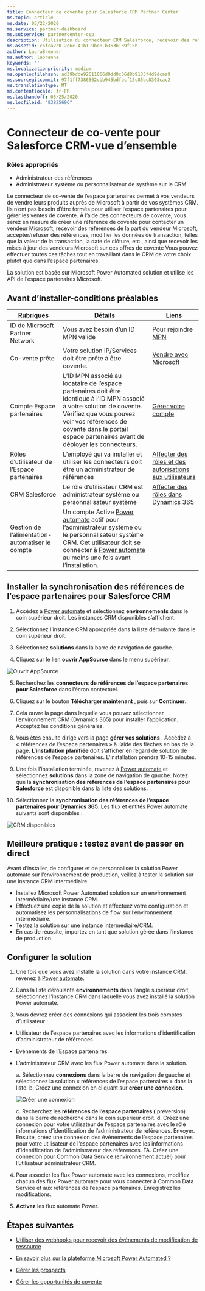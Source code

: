 ```yaml
---
title: Connecteur de covente pour Salesforce CRM Partner Center
ms.topic: article
ms.date: 05/22/2020
ms.service: partner-dashboard
ms.subservice: partnercenter-csp
description: Utilisation du connecteur CRM Salesforce, recevoir des références de Microsoft
ms.assetid: c6fca2c0-2e6c-41b1-9be8-b363b139f15b
author: LauraBrenner
ms.author: labrenne
keywords: ''
ms.localizationpriority: medium
ms.openlocfilehash: ad39bdde92611066d0dd0c56d8b9133f4d9dcaa9
ms.sourcegitcommit: 97f1ff7386562cbb945bdfbcf15c85bc8303cac2
ms.translationtype: MT
ms.contentlocale: fr-FR
ms.lasthandoff: 05/25/2020
ms.locfileid: "83825696"
---
```

# <a name="co-sell-connector-for-salesforce-crm---overview"></a>Connecteur de co-vente pour Salesforce CRM-vue d’ensemble

### <a name="appropriate-roles"></a>Rôles appropriés

- Administrateur des références
- Administrateur système ou personnalisateur de système sur le CRM

Le connecteur de co-vente de l’espace partenaires permet à vos vendeurs de vendre leurs produits auprès de Microsoft à partir de vos systèmes CRM. Ils n’ont pas besoin d’être formés pour utiliser l’espace partenaires pour gérer les ventes de covente. À l’aide des connecteurs de covente, vous serez en mesure de créer une référence de covente pour contacter un vendeur Microsoft, recevoir des références de la part du vendeur Microsoft, accepter/refuser des références, modifier les données de transaction, telles que la valeur de la transaction, la date de clôture, etc., ainsi que recevoir les mises à jour des vendeurs Microsoft sur ces offres de covente Vous pouvez effectuer toutes ces tâches tout en travaillant dans le CRM de votre choix plutôt que dans l’espace partenaires. 

La solution est basée sur Microsoft Power Automated solution et utilise les API de l’espace partenaires Microsoft.


## <a name="before-you-install---pre-requisites"></a>Avant d’installer-conditions préalables

|**Rubriques**   |**Détails**   |**Liens**   |
|--------------|--------------------|------|
|ID de Microsoft Partner Network |Vous avez besoin d’un ID MPN valide|Pour rejoindre [MPN](https://partner.microsoft.com/)|
|Co-vente prête|Votre solution IP/Services doit être prête à être covente.|[Vendre avec Microsoft](https://partner.microsoft.com/membership/sell-with-microsoft)| 
|Compte Espace partenaires|L’ID MPN associé au locataire de l’espace partenaires doit être identique à l’ID MPN associé à votre solution de covente. Vérifiez que vous pouvez voir vos références de covente dans le portail espace partenaires avant de déployer les connecteurs.|[Gérer votre compte](create-user-accounts-and-set-permissions.md)|
|Rôles d’utilisateur de l’Espace partenaires|L’employé qui va installer et utiliser les connecteurs doit être un administrateur de références|[Affecter des rôles et des autorisations aux utilisateurs](create-user-accounts-and-set-permissions.md)|
|CRM Salesforce|Le rôle d’utilisateur CRM est administrateur système ou personnalisateur système|[Affecter des rôles dans Dynamics 365](https://docs.microsoft.com/dynamics365/customerengagement/on-premises/customize/privileges-required-customization)|
|Gestion de l’alimentation-automatiser le compte|Un compte Active [Power automate](https://flow.microsoft.com) actif pour l’administrateur système ou le personnalisateur système CRM. Cet utilisateur doit se connecter à [Power automate](https://flow.microsoft.com) au moins une fois avant l’installation.|

## <a name="install-partner-center-referrals-synchronization-for-salesforce-crm"></a>Installer la synchronisation des références de l’espace partenaires pour Salesforce CRM

1. Accédez à [Power automate](https://flow.microsoft.com) et sélectionnez **environnements** dans le coin supérieur droit. Les instances CRM disponibles s’affichent.

2. Sélectionnez l’instance CRM appropriée dans la liste déroulante dans le coin supérieur droit. 

3. Sélectionnez **solutions** dans la barre de navigation de gauche.

4. Cliquez sur le lien **ouvrir AppSource** dans le menu supérieur.

![Ouvrir AppSource](images/cosellconnectors/openappsource.png)

5. Recherchez les **connecteurs de références de l’espace partenaires pour Salesforce** dans l’écran contextuel.  

6. Cliquez sur le bouton **Télécharger maintenant** , puis sur **Continuer**. 

7. Cela ouvre la page dans laquelle vous pouvez sélectionner l’environnement CRM (Dynamics 365) pour installer l’application.  Acceptez les conditions générales. 

8. Vous êtes ensuite dirigé vers la page **gérer vos solutions** .  Accédez à « références de l’espace partenaires » à l’aide des flèches en bas de la page. **L’installation planifiée** doit s’afficher en regard de solution de références de l’espace partenaires. L’installation prendra 10-15 minutes. 

9. Une fois l’installation terminée, revenez à [Power automate](https://flow.microsoft.com) et sélectionnez **solutions** dans la zone de navigation de gauche. Notez que la **synchronisation des références de l’espace partenaires pour Salesforce** est disponible dans la liste des solutions.

10. Sélectionnez la **synchronisation des références de l’espace partenaires pour Dynamics 365**. Les flux et entités Power automate suivants sont disponibles :

![CRM disponibles](images/cosellconnectors/dynamics-available-crms.png)

## <a name="best-practice-test-before-you-go-live"></a>Meilleure pratique : testez avant de passer en direct

Avant d’installer, de configurer et de personnaliser la solution Power automate sur l’environnement de production, veillez à tester la solution sur une instance CRM intermédiaire.

- Installez Microsoft Power Automated solution sur un environnement intermédiaire/une instance CRM.
- Effectuez une copie de la solution et effectuez votre configuration et automatisez les personnalisations de flow sur l’environnement intermédiaire.
- Testez la solution sur une instance intermédiaire/CRM. 
- En cas de réussite, importez en tant que solution gérée dans l’instance de production. 

## <a name="configure-the-solution"></a>Configurer la solution

1. Une fois que vous avez installé la solution dans votre instance CRM, revenez à [Power automate](https://flow.microsoft.com/).

2. Dans la liste déroulante **environnements** dans l’angle supérieur droit, sélectionnez l’instance CRM dans laquelle vous avez installé la solution Power automate.

3. Vous devrez créer des connexions qui associent les trois comptes d’utilisateur : 

- Utilisateur de l’espace partenaires avec les informations d’identification d’administrateur de références 
- Événements de l’Espace partenaires
- L’administrateur CRM avec les flux Power automate dans la solution. 

    a. Sélectionnez **connexions** dans la barre de navigation de gauche et sélectionnez la solution « références de l’espace partenaires » dans la liste.
    b. Créez une connexion en cliquant sur **créer une connexion**. 

    ![Créer une connexion](images/cosellconnectors/createconnection.png)

    c. Recherchez les **références de l’espace partenaires (** préversion) dans la barre de recherche dans le coin supérieur droit.
    d. Créez une connexion pour votre utilisateur de l’espace partenaires avec le rôle informations d’identification de l’administrateur de références. Envoyer. Ensuite, créez une connexion des événements de l’espace partenaires pour votre utilisateur de l’espace partenaires avec les informations d’identification de l’administrateur des références. FA. Créez une connexion pour Common Data Service (environnement actuel) pour l’utilisateur administrateur CRM.

4. Pour associer les flux Power automate avec les connexions, modifiez chacun des flux Power automate pour vous connecter à Common Data Service et aux références de l’espace partenaires. Enregistrez les modifications.

5. **Activez** les flux automate Power.

## <a name="next-steps"></a>Étapes suivantes

- [Utiliser des webhooks pour recevoir des événements de modification de ressource](referral-connector-webhooks.md)

- [En savoir plus sur la plateforme Microsoft Power Automated ?](https://docs.microsoft.com/power-automate/)

- [Gérer les prospects](manage-leads.md)

- [Gérer les opportunités de covente](manage-co-sell-opportunities.md)
